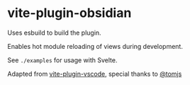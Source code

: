 # vite-plugin-obsidian

Uses esbuild to build the plugin.

Enables hot module reloading of views during development.

See `./examples` for usage with Svelte.

Adapted from [vite-plugin-vscode](https://github.com/tomjs/vite-plugin-vscode), special thanks to [@tomjs](https://github.com/tomjs)

